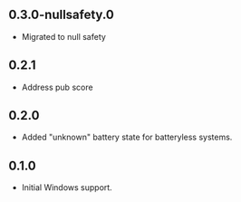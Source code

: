 ## 0.3.0-nullsafety.0

- Migrated to null safety

## 0.2.1

- Address pub score

## 0.2.0

- Added "unknown" battery state for batteryless systems.

## 0.1.0

- Initial Windows support.
